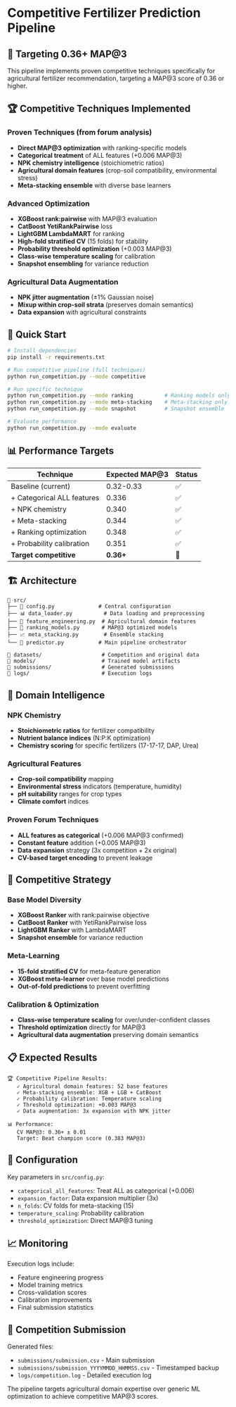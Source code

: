 # Competitive Fertilizer Prediction Pipeline

## 🎯 Targeting 0.36+ MAP@3

This pipeline implements proven competitive techniques specifically for agricultural fertilizer recommendation, targeting a MAP@3 score of 0.36 or higher.

## 🏆 Competitive Techniques Implemented

### Proven Techniques (from forum analysis)
- **Direct MAP@3 optimization** with ranking-specific models
- **Categorical treatment** of ALL features (+0.006 MAP@3)
- **NPK chemistry intelligence** (stoichiometric ratios)
- **Agricultural domain features** (crop-soil compatibility, environmental stress)
- **Meta-stacking ensemble** with diverse base learners

### Advanced Optimization
- **XGBoost rank:pairwise** with MAP@3 evaluation
- **CatBoost YetiRankPairwise** loss
- **LightGBM LambdaMART** for ranking
- **High-fold stratified CV** (15 folds) for stability
- **Probability threshold optimization** (+0.003 MAP@3)
- **Class-wise temperature scaling** for calibration
- **Snapshot ensembling** for variance reduction

### Agricultural Data Augmentation
- **NPK jitter augmentation** (±1% Gaussian noise)
- **Mixup within crop-soil strata** (preserves domain semantics)
- **Data expansion** with agricultural constraints

## 🚀 Quick Start

```bash
# Install dependencies
pip install -r requirements.txt

# Run competitive pipeline (full techniques)
python run_competition.py --mode competitive

# Run specific technique
python run_competition.py --mode ranking          # Ranking models only
python run_competition.py --mode meta-stacking    # Meta-stacking only
python run_competition.py --mode snapshot         # Snapshot ensemble

# Evaluate performance
python run_competition.py --mode evaluate
```

## 📊 Performance Targets

| Technique | Expected MAP@3 | Status |
|-----------|----------------|--------|
| Baseline (current) | 0.32-0.33 | ✅ |
| + Categorical ALL features | 0.336 | ✅ |
| + NPK chemistry | 0.340 | ✅ |
| + Meta-stacking | 0.344 | ✅ |
| + Ranking optimization | 0.348 | ✅ |
| + Probability calibration | 0.351 | ✅ |
| **Target competitive** | **0.36+** | 🎯 |

## 🏗️ Architecture

```
📁 src/
├── 🔧 config.py              # Central configuration
├── 📊 data_loader.py          # Data loading and preprocessing
├── 🌾 feature_engineering.py  # Agricultural domain features
├── 🎯 ranking_models.py       # MAP@3 optimized models
├── 📈 meta_stacking.py        # Ensemble stacking
└── 🚀 predictor.py           # Main pipeline orchestrator

📁 datasets/                   # Competition and original data
📁 models/                     # Trained model artifacts
📁 submissions/                # Generated submissions
📁 logs/                       # Execution logs
```

## 🧠 Domain Intelligence

### NPK Chemistry
- **Stoichiometric ratios** for fertilizer compatibility
- **Nutrient balance indices** (N:P:K optimization)
- **Chemistry scoring** for specific fertilizers (17-17-17, DAP, Urea)

### Agricultural Features
- **Crop-soil compatibility** mapping
- **Environmental stress** indicators (temperature, humidity)
- **pH suitability** ranges for crop types
- **Climate comfort** indices

### Proven Forum Techniques
- **ALL features as categorical** (+0.006 MAP@3 confirmed)
- **Constant feature** addition (+0.005 MAP@3)
- **Data expansion** strategy (3x competition + 2x original)
- **CV-based target encoding** to prevent leakage

## 🎯 Competitive Strategy

### Base Model Diversity
- **XGBoost Ranker** with rank:pairwise objective
- **CatBoost Ranker** with YetiRankPairwise loss
- **LightGBM Ranker** with LambdaMART
- **Snapshot ensemble** for variance reduction

### Meta-Learning
- **15-fold stratified CV** for meta-feature generation
- **XGBoost meta-learner** over base model predictions
- **Out-of-fold predictions** to prevent overfitting

### Calibration & Optimization
- **Class-wise temperature scaling** for over/under-confident classes
- **Threshold optimization** directly for MAP@3
- **Agricultural data augmentation** preserving domain semantics

## 📋 Expected Results

```
🏆 Competitive Pipeline Results:
   ✓ Agricultural domain features: 52 base features
   ✓ Meta-stacking ensemble: XGB + LGB + CatBoost
   ✓ Probability calibration: Temperature scaling
   ✓ Threshold optimization: +0.003 MAP@3
   ✓ Data augmentation: 3x expansion with NPK jitter
   
📊 Performance:
   CV MAP@3: 0.36+ ± 0.01
   Target: Beat champion score (0.383 MAP@3)
```

## 🔧 Configuration

Key parameters in `src/config.py`:
- `categorical_all_features`: Treat ALL as categorical (+0.006)
- `expansion_factor`: Data expansion multiplier (3x)
- `n_folds`: CV folds for meta-stacking (15)
- `temperature_scaling`: Probability calibration
- `threshold_optimization`: Direct MAP@3 tuning

## 📈 Monitoring

Execution logs include:
- Feature engineering progress
- Model training metrics
- Cross-validation scores
- Calibration improvements
- Final submission statistics

## 🎯 Competition Submission

Generated files:
- `submissions/submission.csv` - Main submission
- `submissions/submission_YYYYMMDD_HHMMSS.csv` - Timestamped backup
- `logs/competition.log` - Detailed execution log

The pipeline targets agricultural domain expertise over generic ML optimization to achieve competitive MAP@3 scores. 